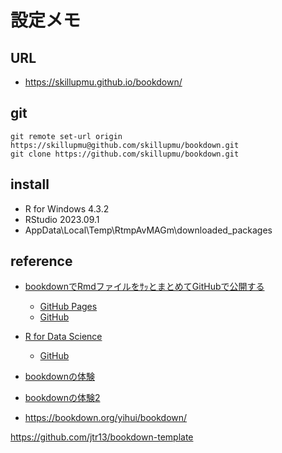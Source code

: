 # 設定メモ

## URL
  - https://skillupmu.github.io/bookdown/


## git
``` 
git remote set-url origin https://skillupmu@github.com/skillupmu/bookdown.git
git clone https://github.com/skillupmu/bookdown.git
```


## install
 - R for Windows 4.3.2
 - RStudio 2023.09.1
 - AppData\Local\Temp\RtmpAvMAGm\downloaded_packages

## reference

 - [bookdownでRmdファイルをｻｯとまとめてGitHubで公開する](https://qiita.com/nozma/items/489497fe246ff8533bf9)
   - [GitHub Pages](https://nozma.github.io/bookdown_test/first-section.html)
   - [GitHub](https://github.com/nozma/bookdown_test/tree/master/docs)
 - [R for Data Science](https://r4ds.had.co.nz/index.html)
   - [GitHub](https://github.com/hadley/r4ds)
 - [bookdownの体験](https://elated-bhaskara-158b83.netlify.app/)
 - [bookdownの体験2](https://izunyan.github.io/practice-bookdown-minimal/index.html)

 - https://bookdown.org/yihui/bookdown/

https://github.com/jtr13/bookdown-template






